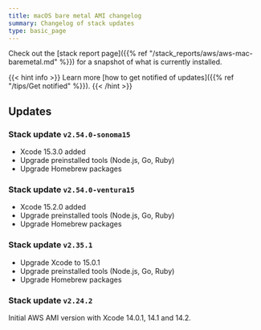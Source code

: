 ```yaml
---
title: macOS bare metal AMI changelog
summary: Changelog of stack updates
type: basic_page
---
```


Check out the [stack report page]({{% ref "/stack_reports/aws/aws-mac-baremetal.md" %}}) for a snapshot of what is currently installed.

{{< hint info >}}
Learn more [how to get notified of updates]({{% ref "/tips/Get notified" %}}).
{{< /hint >}}

## Updates

### Stack update `v2.54.0-sonoma15`

- Xcode 15.3.0 added
- Upgrade preinstalled tools (Node.js, Go, Ruby)
- Upgrade Homebrew packages

### Stack update `v2.54.0-ventura15`

- Xcode 15.2.0 added
- Upgrade preinstalled tools (Node.js, Go, Ruby)
- Upgrade Homebrew packages

### Stack update `v2.35.1`

- Upgrade Xcode to 15.0.1
- Upgrade preinstalled tools (Node.js, Go, Ruby)
- Upgrade Homebrew packages

### Stack update `v2.24.2`

Initial AWS AMI version with Xcode 14.0.1, 14.1 and 14.2.
